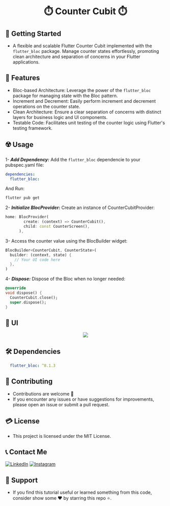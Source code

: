 # <div align="center"> ⏱️ Counter Cubit ⏱️ </div>

## 🚀 Getting Started

- A flexible and scalable Flutter Counter Cubit implemented with the `flutter_bloc` package. Manage counter states effortlessly, promoting clean architecture and separation of concerns in your Flutter applications.

## 🎲 Features

- Bloc-based Architecture: Leverage the power of the `flutter_bloc` package for managing state with the Bloc pattern.
- Increment and Decrement: Easily perform increment and decrement operations on the counter state.
- Clean Architecture: Ensure a clear separation of concerns with distinct layers for business logic and UI components.
- Testable Code: Facilitates unit testing of the counter logic using Flutter's testing framework.

## ☢️ Usage

1- ***Add Dependency:*** Add the `flutter_bloc` dependencie to your pubspec.yaml file:

```yaml
dependencies:
  flutter_bloc:
```
And Run:
```bash
flutter pub get
```

2- ***Initialize BlocProvider:*** Create an instance of CounterCubitProvider:

```dart
home: BlocProvider(
        create: (context) => CounterCubit(),
        child: const CounterScreen(),
      ),
```

3- Access the counter value using the BlocBuilder widget:

```dart
BlocBuilder<CounterCubit, CounterState>(
  builder: (context, state) {
    // Your UI code here
  },
)
```

4- ***Dispose:*** Dispose of the Bloc when no longer needed:

```dart
@override
void dispose() {
  CounterCubit.close();
  super.dispose();
}
```

## 📱 UI

<p align="center">
  <img src="https://github.com/Shalaby-VBS/Counter_Cubit/assets/149938388/dc86b3fa-e5ef-41e7-9cdf-f91c20c4a926"/>
  
## 🛠 Dependencies

```pubspec.yaml
  flutter_bloc: ^8.1.3
```

## 🚨 Contributing

- Contributions are welcome 💜
- If you encounter any issues or have suggestions for improvements, please open an issue or submit a pull request.

## 💳 License

- This project is licensed under the MIT License.

## 📞 Contact Me

<div align="left">
  
[![LinkedIn](https://img.shields.io/badge/LinkedIn-0077B5?style=for-the-badge&logo=linkedin&logoColor=white)](https://www.linkedin.com/in/ahmed-shalaby-21196521b/) 
[![Instagram](https://img.shields.io/badge/Instagram-E4405F?style=for-the-badge&logo=instagram&logoColor=white)](https://www.instagram.com/sh4l4by/)
</div>

## 💖 Support

- If you find this tutorial useful or learned something from this code, consider show some ❤️ by starring this repo ⭐️.
